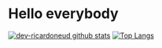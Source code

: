 # Hello everybody

[![dev-ricardoneud github stats](https://github-readme-stats.vercel.app/api?username=dev-ricardoneud&show_icons=true&theme=dracula)](https://github.com/dev-ricardoneud)
[![Top Langs](https://github-readme-stats.vercel.app/api/top-langs/?username=dev-ricardoneud&layout=compact&theme=dracula&langs_count=8)](https://github.com/dev-ricardoneud)
